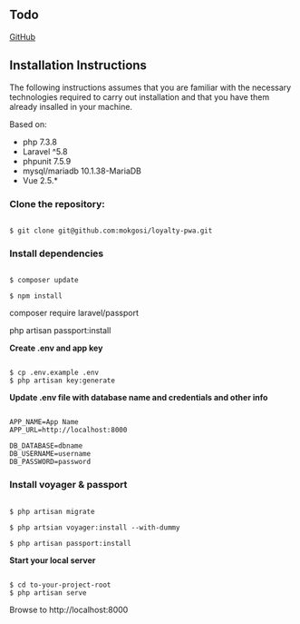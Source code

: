 ## Todo
 
 [GitHub](http://github.com/mokgosi/loyalty-pwa)
 
 ## Installation Instructions
 
 The following instructions assumes that you are familiar with the necessary technologies required to carry out installation and that you have them already insalled in your machine.
 
 Based on: 
 * php 7.3.8
 * Laravel ^5.8
 * phpunit 7.5.9
 * mysql/mariadb 10.1.38-MariaDB
 * Vue 2.5.*
 
 
 ### Clone the repository:
 ```
 
 $ git clone git@github.com:mokgosi/loyalty-pwa.git
 
 ```
 
 ### Install dependencies
 ```
 
 $ composer update
 
 $ npm install
 
 ```
 
 composer require laravel/passport
 
 php artisan passport:install
 
 **Create .env and app key**
 
 ```
 
 $ cp .env.example .env
 $ php artisan key:generate
 
 ``` 
 
 **Update .env file with database name and credentials and other info**
 
 ```
 
 APP_NAME=App Name
 APP_URL=http://localhost:8000
 
 DB_DATABASE=dbname
 DB_USERNAME=username
 DB_PASSWORD=password
 
 ```


 ### Install voyager & passport
 ```
 
 $ php artisan migrate 

 $ php artsian voyager:install --with-dummy
 
 $ php artisan passport:install
 
 ```
 
 **Start your local server**
 ```
 
 $ cd to-your-project-root
 $ php artisan serve
 
 ```
 
 Browse to http://localhost:8000
 